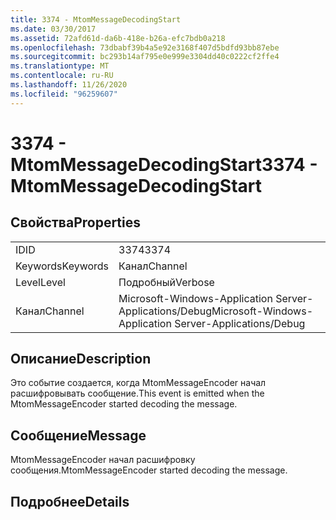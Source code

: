 ```yaml
---
title: 3374 - MtomMessageDecodingStart
ms.date: 03/30/2017
ms.assetid: 72afd61d-da6b-418e-b26a-efc7bdb0a218
ms.openlocfilehash: 73dbabf39b4a5e92e3168f407d5bdfd93bb87ebe
ms.sourcegitcommit: bc293b14af795e0e999e3304dd40c0222cf2ffe4
ms.translationtype: MT
ms.contentlocale: ru-RU
ms.lasthandoff: 11/26/2020
ms.locfileid: "96259607"
---
```

# <a name="3374---mtommessagedecodingstart"></a><span data-ttu-id="4035d-102">3374 - MtomMessageDecodingStart</span><span class="sxs-lookup"><span data-stu-id="4035d-102">3374 - MtomMessageDecodingStart</span></span>

## <a name="properties"></a><span data-ttu-id="4035d-103">Свойства</span><span class="sxs-lookup"><span data-stu-id="4035d-103">Properties</span></span>  
  
|||  
|-|-|  
|<span data-ttu-id="4035d-104">ID</span><span class="sxs-lookup"><span data-stu-id="4035d-104">ID</span></span>|<span data-ttu-id="4035d-105">3374</span><span class="sxs-lookup"><span data-stu-id="4035d-105">3374</span></span>|  
|<span data-ttu-id="4035d-106">Keywords</span><span class="sxs-lookup"><span data-stu-id="4035d-106">Keywords</span></span>|<span data-ttu-id="4035d-107">Канал</span><span class="sxs-lookup"><span data-stu-id="4035d-107">Channel</span></span>|  
|<span data-ttu-id="4035d-108">Level</span><span class="sxs-lookup"><span data-stu-id="4035d-108">Level</span></span>|<span data-ttu-id="4035d-109">Подробный</span><span class="sxs-lookup"><span data-stu-id="4035d-109">Verbose</span></span>|  
|<span data-ttu-id="4035d-110">Канал</span><span class="sxs-lookup"><span data-stu-id="4035d-110">Channel</span></span>|<span data-ttu-id="4035d-111">Microsoft-Windows-Application Server-Applications/Debug</span><span class="sxs-lookup"><span data-stu-id="4035d-111">Microsoft-Windows-Application Server-Applications/Debug</span></span>|  
  
## <a name="description"></a><span data-ttu-id="4035d-112">Описание</span><span class="sxs-lookup"><span data-stu-id="4035d-112">Description</span></span>  

 <span data-ttu-id="4035d-113">Это событие создается, когда MtomMessageEncoder начал расшифровывать сообщение.</span><span class="sxs-lookup"><span data-stu-id="4035d-113">This event is emitted when the MtomMessageEncoder started decoding the message.</span></span>  
  
## <a name="message"></a><span data-ttu-id="4035d-114">Сообщение</span><span class="sxs-lookup"><span data-stu-id="4035d-114">Message</span></span>  

 <span data-ttu-id="4035d-115">MtomMessageEncoder начал расшифровку сообщения.</span><span class="sxs-lookup"><span data-stu-id="4035d-115">MtomMessageEncoder started decoding  the message.</span></span>  
  
## <a name="details"></a><span data-ttu-id="4035d-116">Подробнее</span><span class="sxs-lookup"><span data-stu-id="4035d-116">Details</span></span>
